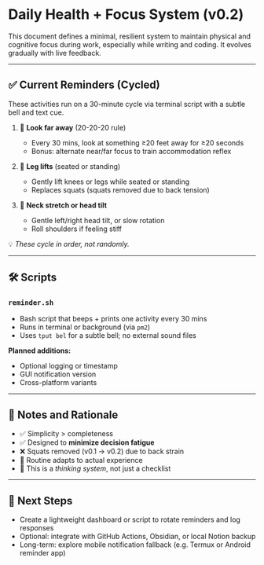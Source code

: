 # Daily Health + Focus System (v0.2)

This document defines a minimal, resilient system to maintain physical and cognitive focus during work, especially while writing and coding. It evolves gradually with live feedback.

---

## ✅ Current Reminders (Cycled)

These activities run on a 30-minute cycle via terminal script with a subtle bell and text cue.

1. 🧠  **Look far away** (20-20-20 rule)  
   - Every 30 mins, look at something ≥20 feet away for ≥20 seconds  
   - Bonus: alternate near/far focus to train accommodation reflex

2. 🦵  **Leg lifts** (seated or standing)  
   - Gently lift knees or legs while seated or standing  
   - Replaces squats (squats removed due to back tension)

3. 🧘  **Neck stretch or head tilt**  
   - Gentle left/right head tilt, or slow rotation  
   - Roll shoulders if feeling stiff

💡 *These cycle in order, not randomly.*

---

## 🛠️ Scripts

### `reminder.sh`

- Bash script that beeps + prints one activity every 30 mins
- Runs in terminal or background (via `pm2`)
- Uses `tput bel` for a subtle bell; no external sound files

**Planned additions:**

- Optional logging or timestamp
- GUI notification version
- Cross-platform variants

---

## 🧾 Notes and Rationale

- ✅ Simplicity > completeness  
- ✅ Designed to **minimize decision fatigue**  
- ❌ Squats removed (v0.1 → v0.2) due to back strain  
- 🔄 Routine adapts to actual experience  
- 🧠 This is a *thinking system*, not just a checklist

---

## 🧭 Next Steps

- Create a lightweight dashboard or script to rotate reminders and log responses
- Optional: integrate with GitHub Actions, Obsidian, or local Notion backup
- Long-term: explore mobile notification fallback (e.g. Termux or Android reminder app)
